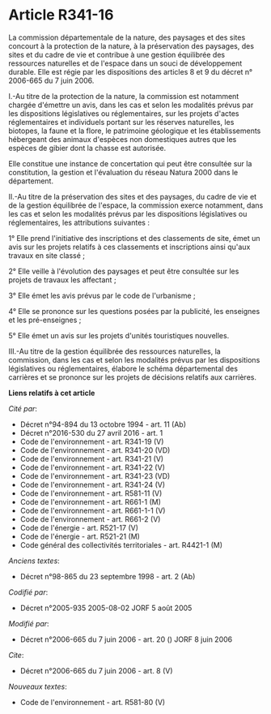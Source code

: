 # Article R341-16

La commission départementale de la nature, des paysages et des sites concourt à la protection de la nature, à la préservation
des paysages, des sites et du cadre de vie et contribue à une gestion équilibrée des ressources naturelles et de l'espace
dans un souci de développement durable. Elle est régie par les dispositions des articles 8 et 9 du décret n° 2006-665 du 7
juin 2006.

I.-Au titre de la protection de la nature, la commission est notamment chargée d'émettre un avis, dans les cas et selon les
modalités prévus par les dispositions législatives ou réglementaires, sur les projets d'actes réglementaires et individuels
portant sur les réserves naturelles, les biotopes, la faune et la flore, le patrimoine géologique et les établissements
hébergeant des animaux d'espèces non domestiques autres que les espèces de gibier dont la chasse est autorisée. 

Elle constitue une instance de concertation qui peut être consultée sur la constitution, la gestion et l'évaluation du réseau
Natura 2000 dans le département. 

II.-Au titre de la préservation des sites et des paysages, du cadre de vie et de la gestion équilibrée de l'espace, la
commission exerce notamment, dans les cas et selon les modalités prévus par les dispositions législatives ou réglementaires,
les attributions suivantes : 

1° Elle prend l'initiative des inscriptions et des classements de site, émet un avis sur les projets relatifs à ces
classements et inscriptions ainsi qu'aux travaux en site classé ; 

2° Elle veille à l'évolution des paysages et peut être consultée sur les projets de travaux les affectant ; 

3° Elle émet les avis prévus par le code de l'urbanisme ; 

4° Elle se prononce sur les questions posées par la publicité, les enseignes et les pré-enseignes ; 

5° Elle émet un avis sur les projets d'unités touristiques nouvelles. 

III.-Au titre de la gestion équilibrée des ressources naturelles, la commission, dans les cas et selon les modalités prévus
par les dispositions législatives ou réglementaires, élabore le schéma départemental des carrières et se prononce sur les
projets de décisions relatifs aux carrières.

**Liens relatifs à cet article**

_Cité par_:

  - Décret n°94-894 du 13 octobre 1994 - art. 11 (Ab)
  - Décret n°2016-530 du 27 avril 2016 - art. 1
  - Code de l'environnement - art. R341-19 (V)
  - Code de l'environnement - art. R341-20 (VD)
  - Code de l'environnement - art. R341-21 (V)
  - Code de l'environnement - art. R341-22 (V)
  - Code de l'environnement - art. R341-23 (VD)
  - Code de l'environnement - art. R341-24 (V)
  - Code de l'environnement - art. R581-11 (V)
  - Code de l'environnement - art. R661-1 (M)
  - Code de l'environnement - art. R661-1-1 (V)
  - Code de l'environnement - art. R661-2 (V)
  - Code de l'énergie - art. R521-17 (V)
  - Code de l'énergie - art. R521-21 (M)
  - Code général des collectivités territoriales - art. R4421-1 (M)

_Anciens textes_:

  - Décret n°98-865 du 23 septembre 1998 - art. 2 (Ab)

_Codifié par_:

  - Décret n°2005-935 2005-08-02 JORF 5 août 2005

_Modifié par_:

  - Décret n°2006-665 du 7 juin 2006 - art. 20 () JORF 8 juin 2006

_Cite_:

  - Décret n°2006-665 du 7 juin 2006 - art. 8 (V)

_Nouveaux textes_:

  - Code de l'environnement - art. R581-80 (V)
